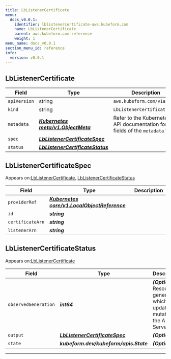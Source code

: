 ```yaml
---
title: LbListenerCertificate
menu:
  docs_v0.0.1:
    identifier: lblistenercertificate-aws.kubeform.com
    name: LbListenerCertificate
    parent: aws.kubeform.com-reference
    weight: 1
menu_name: docs_v0.0.1
section_menu_id: reference
info:
  version: v0.0.1
---
```


## LbListenerCertificate
| Field | Type | Description |
| ------ | ----- | ----------- |
| `apiVersion` | string | `aws.kubeform.com/v1alpha1` |
|    `kind` | string | `LbListenerCertificate` |
| `metadata` | ***[Kubernetes meta/v1.ObjectMeta](https://kubernetes.io/docs/reference/generated/kubernetes-api/v1.13/#objectmeta-v1-meta)***|Refer to the Kubernetes API documentation for the fields of the `metadata` field.|
| `spec` | ***[LbListenerCertificateSpec](#lblistenercertificatespec)***||
| `status` | ***[LbListenerCertificateStatus](#lblistenercertificatestatus)***||
## LbListenerCertificateSpec

Appears on:[LbListenerCertificate](#lblistenercertificate), [LbListenerCertificateStatus](#lblistenercertificatestatus)

| Field | Type | Description |
| ------ | ----- | ----------- |
| `providerRef` | ***[Kubernetes core/v1.LocalObjectReference](https://kubernetes.io/docs/reference/generated/kubernetes-api/v1.13/#localobjectreference-v1-core)***||
| `id` | ***string***||
| `certificateArn` | ***string***||
| `listenerArn` | ***string***||
## LbListenerCertificateStatus

Appears on:[LbListenerCertificate](#lblistenercertificate)

| Field | Type | Description |
| ------ | ----- | ----------- |
| `observedGeneration` | ***int64***| ***(Optional)*** Resource generation, which is updated on mutation by the API Server.|
| `output` | ***[LbListenerCertificateSpec](#lblistenercertificatespec)***| ***(Optional)*** |
| `state` | ***kubeform.dev/kubeform/apis.State***| ***(Optional)*** |
---
